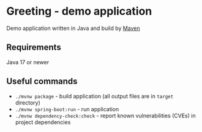 # Greeting - demo application

Demo application written in Java and build by [Maven](https://maven.apache.org/)

## Requirements

Java 17 or newer

## Useful commands

* `./mvnw package` - build application (all output files are in `target` directory)
* `./mvnw spring-boot:run` - run application
* `./mvnw dependency-check:check` - report known vulnerabilities (CVEs) in project dependencies
